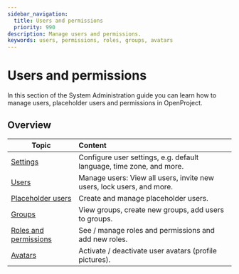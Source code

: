 ```yaml
---
sidebar_navigation:
  title: Users and permissions
  priority: 990
description: Manage users and permissions.
keywords: users, permissions, roles, groups, avatars
---
```

# Users and permissions

In this section of the System Administration guide you can learn how to manage users, placeholder users and permissions in OpenProject.

## Overview

| Topic                                      | Content                                                      |
| ------------------------------------------ | :----------------------------------------------------------- |
| [Settings](settings)                       | Configure user settings, e.g. default language, time zone, and more. |
| [Users](users)                             | Manage users: View all users, invite new users, lock users, and more. |
| [Placeholder users](placeholder-users)     | Create and manage placeholder users.                         |
| [Groups](groups)                           | View groups, create new groups, add users to groups.         |
| [Roles and permissions](roles-permissions) | See / manage roles and permissions and add new roles.        |
| [Avatars](avatars)                         | Activate / deactivate user avatars (profile pictures).       |

